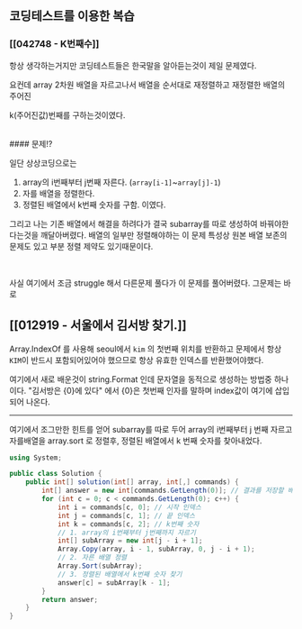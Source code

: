 ## 코딩테스트를 이용한 복습
### [[042748 - K번째수]]

항상 생각하는거지만 코딩테스트들은 한국말을 알아듣는것이 제일 문제였다.

요컨데 array 2차원 배열을 자르고나서 배열을 순서대로 재정렬하고 재정렬한 배열의 주어진 

k(주어진값)번째를 구하는것이였다.

<br>
#### 문제!?

일단 상상코딩으로는 
1. array의 i번째부터 j번째 자른다. (`array[i-1]`~`array[j]-1`)
2. 자를 배열을 정렬한다.
3. 정렬된 배열에서 k번째 숫자를 구함.
이였다.

그리고 나는 기존 배열에서 해결을 하려다가 결국 subarray를 따로 생성하여 바꿔야한다는것을 깨달아버렸다. 배열의 일부만 정렬해야하는 이 문제 특성상 원본 배열 보존의 문제도 있고 부분 정렬 제약도 있기때문이다.

<br>

사실 여기에서 조금 struggle 해서 다른문제 풀다가 이 문제를 풀어버렸다.
그문제는 바로


## [[012919 - 서울에서 김서방 찾기.]]

Array.IndexOf 를 사용해 seoul에서 `kim` 의 첫번째 위치를 반환하고
문제에서 항상 `KIM`이 반드시 포함되어있어야 했으므로 항상 유효한 인덱스를 반환했어야했다.

여기에서 새로 배운것이 string.Format 인데 문자열을 동적으로 생성하는 방법중 하나이다.
"김서방은 {0}에 있다" 에서 {0}은 첫번째 인자를 말하며 index값이 여기에 삽입 되어 나온다.

---
여기에서 조그만한 힌트를 얻어 subarray를 따로 두어 array의 i번째부터 j 번째 자르고 
자를배열을 array.sort 로 정렬후,
정렬된 배열에서 k 번째 숫자를 찾아내었다.
```cs
using System;

public class Solution {
    public int[] solution(int[] array, int[,] commands) {
        int[] answer = new int[commands.GetLength(0)]; // 결과를 저장할 배열
        for (int c = 0; c < commands.GetLength(0); c++) {
            int i = commands[c, 0]; // 시작 인덱스
            int j = commands[c, 1]; // 끝 인덱스
            int k = commands[c, 2]; // k번째 숫자
            // 1. array의 i번째부터 j번째까지 자르기
            int[] subArray = new int[j - i + 1];
            Array.Copy(array, i - 1, subArray, 0, j - i + 1);
            // 2. 자른 배열 정렬
            Array.Sort(subArray);
            // 3. 정렬된 배열에서 k번째 숫자 찾기
            answer[c] = subArray[k - 1];
        }
        return answer;
    }
}
```



